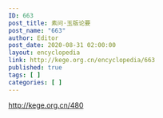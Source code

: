 ```yaml
---
ID: 663
post_title: 素问·玉版论要
post_name: "663"
author: Editor
post_date: 2020-08-31 02:00:00
layout: encyclopedia
link: http://kege.org.cn/encyclopedia/663
published: true
tags: [ ]
categories: [ ]
---
```

http://kege.org.cn/480